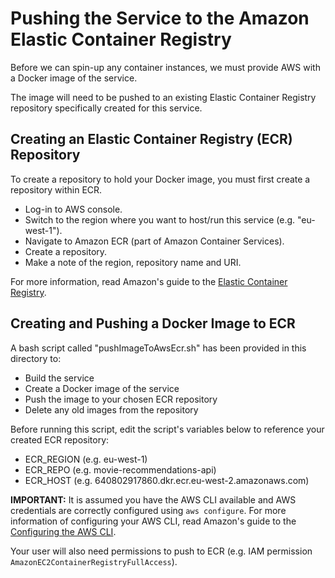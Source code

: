 # Pushing the Service to the Amazon Elastic Container Registry

Before we can spin-up any container instances, we must provide AWS with a Docker image of the service.

The image will need to be pushed to an existing Elastic Container Registry repository specifically created for this
service.

## Creating an Elastic Container Registry (ECR) Repository

To create a repository to hold your Docker image, you must first create a repository within ECR.

- Log-in to AWS console.
- Switch to the region where you want to host/run this service (e.g. "eu-west-1").
- Navigate to Amazon ECR (part of Amazon Container Services).
- Create a repository.
- Make a note of the region, repository name and URI.

For more information, read Amazon's guide to
the [Elastic Container Registry](https://docs.aws.amazon.com/AmazonECR/latest/userguide/what-is-ecr.html).

## Creating and Pushing a Docker Image to ECR

A bash script called "pushImageToAwsEcr.sh" has been provided in this directory to:

- Build the service
- Create a Docker image of the service
- Push the image to your chosen ECR repository
- Delete any old images from the repository

Before running this script, edit the script's variables below to reference your created ECR repository:

- ECR_REGION (e.g. eu-west-1)
- ECR_REPO (e.g. movie-recommendations-api)
- ECR_HOST (e.g. 640802917860.dkr.ecr.eu-west-2.amazonaws.com)

**IMPORTANT:** It is assumed you have the AWS CLI available and AWS credentials are correctly configured using
`aws configure`. For more information of configuring your AWS CLI, read Amazon's guide to
the [Configuring the AWS CLI](https://docs.aws.amazon.com/cli/latest/userguide/cli-chap-configure.html).

Your user will also need permissions to push to ECR (e.g. IAM permission `AmazonEC2ContainerRegistryFullAccess`).
